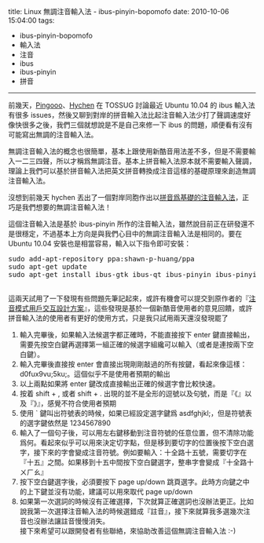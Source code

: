 title: Linux 無調注音輸入法 - ibus-pinyin-bopomofo
date: 2010-10-06 15:04:00
tags: 
- ibus-pinyin-bopomofo
- 輸入法
- 注音
- ibus
- ibus-pinyin
- 拼音
---

前幾天，[Pingooo](http://pingyeh.blogspot.com/)、[Hychen](http://hychen.wuweig.org/)&nbsp;在 TOSSUG 討論最近 Ubuntu 10.04 的 ibus 輸入法有很多 issues，然後又聊到對岸的拼音輸入法比起注音輸入法少打了聲調速度好像快很多之後，我們三個就想說是不是自己來修一下 ibus 的問題，順便看有沒有可能寫出無調的注音輸入法。

無調注音輸入法的概念也很簡單，基本上跟使用新酷音用法差不多，但是不需要輸入一二三四聲，所以才稱爲無調注音。基本上拼音輸入法原本就不需要輸入聲調，理論上我們可以基於拼音輸入法把英文拼音轉換成注音這樣的基礎原理來創造無調注音輸入法。

沒想到前幾天 hychen 丟出了一個對岸同胞作出以[拼音爲基礎的注音輸入法](http://www.byvoid.com/blog/ibus-bopomofo-1-3-9-features/)，正巧是我們想要的無調注音輸入法！

這個注音輸入法是基於 ibus-pinyin 所作的注音輸入法，雖然說目前正在研發還不是很穩定，不過基本上方向是與我們心目中的無調注音輸入法是相同的。要在 Ubuntu 10.04 安裝也是相當容易，輸入以下指令即可安裝：

<pre class="brush: bash">sudo add-apt-repository ppa:shawn-p-huang/ppa
sudo apt-get update
sudo apt-get install ibus-gtk ibus-qt ibus-pinyin ibus-pinyin-db-open-phrase

</pre>
這兩天試用了一下發現有些問題先筆記起來，或許有機會可以提交到原作者的『[注音模式用戶交互設計方案](https://docs.google.com/document/edit?id=1x3JDrt4BuoupbK1p1jwyB1zSsu7eJcNxHnYlQO8hucU&amp;hl=zh_TW#)』，這些發現是基於一個新酷音使用者的意見回饋，或許拼音輸入法的使用者有更好的使用方式，只是我只試用兩天還沒發現罷了

1.  輸入完畢後，如果輸入法候選字都正確時，不能直接按下 enter 鍵直接輸出，需要先按空白鍵再選擇第一組正確的候選字組纔可以輸入（或者是連按兩下空白鍵）。
2.  輸入完畢後直接按 enter 會直接出現剛剛敲過的所有按鍵，看起來像這樣：d0fux9vu;5ku;。這個似乎不是使用者預期的輸出
3.  以上兩點如果將 enter 鍵改成直接輸出正確的候選字會比較快速。
4.  按着 shift + , 或者 shift + . 出現的並不是全形的逗號以及句號，而是『《』以及『》』，感覺不符合使用者預期
5.  使用 ` 鍵叫出符號表的時候，如果已經設定選字鍵爲 asdfghjkl;，但是符號表的選字鍵依然是 1234567890
6.  輸入了一個句子後，可以用左右鍵移動到注音符號的任意位置，但不清除功能爲何。看起來似乎可以用來決定切字點，但是移到要切字的位置後按下空白選字，接下來的字會變成注音符號。例如要輸入：十全路十五號，需要切字在『十五』之間。如果移到十五中間按下空白鍵選字，整串字會變成『十全路十ㄨㄏㄠ』
7.  按下空白鍵選字後，必須要按下 page up/down 跳頁選字。此時方向鍵之中的上下鍵並沒有功能，建議可以用來取代&nbsp;page up/down
8.  如果第一次選詞的時候沒有正確選擇，下次就算正確選詞也沒辦法更正。比如說我第一次選擇注音輸入法的時候選錯成『註音』，接下來就算我多選幾次注音也沒辦法讓註音慢慢消失。<div>接下來希望可以跟開發者有些聯絡，來協助改善這個無調注音輸入法 :-)</div>